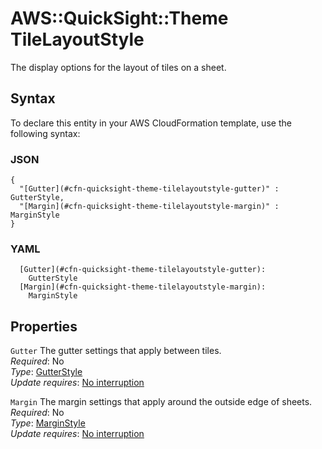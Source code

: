 # AWS::QuickSight::Theme TileLayoutStyle<a name="aws-properties-quicksight-theme-tilelayoutstyle"></a>

The display options for the layout of tiles on a sheet\.

## Syntax<a name="aws-properties-quicksight-theme-tilelayoutstyle-syntax"></a>

To declare this entity in your AWS CloudFormation template, use the following syntax:

### JSON<a name="aws-properties-quicksight-theme-tilelayoutstyle-syntax.json"></a>

```
{
  "[Gutter](#cfn-quicksight-theme-tilelayoutstyle-gutter)" : GutterStyle,
  "[Margin](#cfn-quicksight-theme-tilelayoutstyle-margin)" : MarginStyle
}
```

### YAML<a name="aws-properties-quicksight-theme-tilelayoutstyle-syntax.yaml"></a>

```
  [Gutter](#cfn-quicksight-theme-tilelayoutstyle-gutter): 
    GutterStyle
  [Margin](#cfn-quicksight-theme-tilelayoutstyle-margin): 
    MarginStyle
```

## Properties<a name="aws-properties-quicksight-theme-tilelayoutstyle-properties"></a>

`Gutter`  <a name="cfn-quicksight-theme-tilelayoutstyle-gutter"></a>
The gutter settings that apply between tiles\.   
*Required*: No  
*Type*: [GutterStyle](aws-properties-quicksight-theme-gutterstyle.md)  
*Update requires*: [No interruption](https://docs.aws.amazon.com/AWSCloudFormation/latest/UserGuide/using-cfn-updating-stacks-update-behaviors.html#update-no-interrupt)

`Margin`  <a name="cfn-quicksight-theme-tilelayoutstyle-margin"></a>
The margin settings that apply around the outside edge of sheets\.  
*Required*: No  
*Type*: [MarginStyle](aws-properties-quicksight-theme-marginstyle.md)  
*Update requires*: [No interruption](https://docs.aws.amazon.com/AWSCloudFormation/latest/UserGuide/using-cfn-updating-stacks-update-behaviors.html#update-no-interrupt)